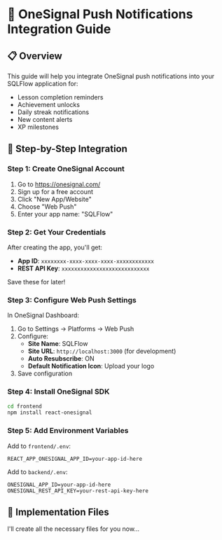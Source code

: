 # 🔔 OneSignal Push Notifications Integration Guide

## 📋 Overview

This guide will help you integrate OneSignal push notifications into your SQLFlow application for:
- Lesson completion reminders
- Achievement unlocks
- Daily streak notifications
- New content alerts
- XP milestones

## 🚀 Step-by-Step Integration

### Step 1: Create OneSignal Account

1. Go to https://onesignal.com/
2. Sign up for a free account
3. Click "New App/Website"
4. Choose "Web Push"
5. Enter your app name: "SQLFlow"

### Step 2: Get Your Credentials

After creating the app, you'll get:
- **App ID**: `xxxxxxxx-xxxx-xxxx-xxxx-xxxxxxxxxxxx`
- **REST API Key**: `xxxxxxxxxxxxxxxxxxxxxxxxxxxx`

Save these for later!

### Step 3: Configure Web Push Settings

In OneSignal Dashboard:
1. Go to Settings → Platforms → Web Push
2. Configure:
   - **Site Name**: SQLFlow
   - **Site URL**: `http://localhost:3000` (for development)
   - **Auto Resubscribe**: ON
   - **Default Notification Icon**: Upload your logo
3. Save configuration

### Step 4: Install OneSignal SDK

```bash
cd frontend
npm install react-onesignal
```

### Step 5: Add Environment Variables

Add to `frontend/.env`:
```env
REACT_APP_ONESIGNAL_APP_ID=your-app-id-here
```

Add to `backend/.env`:
```env
ONESIGNAL_APP_ID=your-app-id-here
ONESIGNAL_REST_API_KEY=your-rest-api-key-here
```

## 📁 Implementation Files

I'll create all the necessary files for you now...

